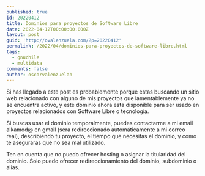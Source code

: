 ```yaml
---
published: true
id: 20220412
title: Dominios para proyectos de Software Libre
date: 2022-04-12T00:00:00.000Z
layout: post
guid: 'http://ovalenzuela.com/?p=20220412'
permalink: /2022/04/dominios-para-proyectos-de-software-libre.html
tags:
  - gnuchile
  - multidata
comments: false
author: oscarvalenzuelab
---
```


Si has llegado a este post es probablemente porque estas buscando un sitio web relacionado con alguno de mis proyectos que lamentablemente ya no se encuentra activo, y este dominio ahora esta disponible para ser usado en proyectos relacionados con Software Libre o tecnolog&iacute;a.

Si buscas usar el dominio temporalmente, puedes contactarme a mi email alkamod@ en gmail (sera redireccionado automáticamente a mi correo real), describiendo tu proyecto, el tiempo que necesitas el dominio, y como te aseguraras que no sea mal utilizado.

Ten en cuenta que no puedo ofrecer hosting o asignar la titularidad del dominio. Solo puedo ofrecer redireccionamiento del dominio, subdominio o alias.

